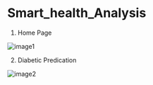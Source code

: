 # Smart_health_Analysis

1. Home Page

![image1](https://user-images.githubusercontent.com/64145252/113514982-bb225600-953f-11eb-8543-6d983813705e.PNG)

2. Diabetic Predication

![image2](https://user-images.githubusercontent.com/64145252/113515023-f58bf300-953f-11eb-9017-3e01b79b43a4.PNG)

